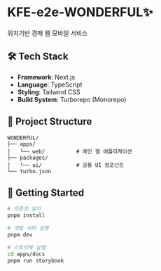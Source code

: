 # KFE-e2e-WONDERFUL✨

위치기반 경매 웹 모바일 서비스

## 🛠️ Tech Stack

- **Framework**: Next.js
- **Language**: TypeScript
- **Styling**: Tailwind CSS
- **Build System**: Turborepo (Monorepo)

## 📁 Project Structure

```
WONDERFUL/
├── apps/
│   └── web/          # 메인 웹 애플리케이션
├── packages/
│   └── ui/           # 공통 UI 컴포넌트
└── turbo.json
```

## 🚀 Getting Started

```bash
# 의존성 설치
pnpm install

# 개발 서버 실행
pnpm dev

# 스토리북 실행
cd apps/docs
pnpm run storybook
```
